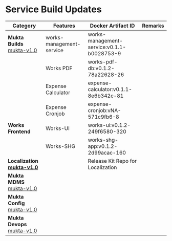 # Service Build Updates

| Category                                                                                                   | Features                 | Docker Artifact ID                         | Remarks |
| ---------------------------------------------------------------------------------------------------------- | ------------------------ | ------------------------------------------ | ------- |
| **Mukta Builds** [mukta-v1.0](https://github.com/egovernments/DIGIT-Works/releases/tag/mukta-v1.0)         | works-management-service | works-management-service:v0.1.1-b0028753-9 |         |
|                                                                                                            | Works PDF                | works-pdf-db:v0.1.2-78a22628-26            |         |
|                                                                                                            | Expense Calculator       | expense-calculator:v0.1.1-8e6b342c-81      |         |
|                                                                                                            | Expense Cronjob          | expense-cronjob:vNA-571c9fb6-8             |         |
| **Works Frontend**                                                                                         | Works-UI                 | works-ui:v0.1.2-249f6580-320               |         |
|                                                                                                            | Works-SHG                | works-shg-app:v0.1.2-2d99acac-160          |         |
| **Localization** [**mukta-v1.0**](https://github.com/egovernments/IFIX-releasekit/releases/tag/mukta-v1.0) |                          | Release Kit Repo for Localization          |         |
| **Mukta MDMS** [mukta-v1.0](https://github.com/egovernments/works-mdms-data/releases/tag/mukta-v1.0)       |                          |                                            |         |
| **Mukta Config** [mukta-v1.0](https://github.com/egovernments/works-configs/releases/tag/mukta-v1.0)       |                          |                                            |         |
| **Mukta Devops** [mukta-v1.0](https://github.com/egovernments/DIGIT-DevOps/releases/tag/mukta-v1.0)        |                          |                                            |         |
